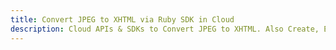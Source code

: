 ---title: Convert JPEG to XHTML via Ruby SDK in Clouddescription: Cloud APIs & SDKs to Convert JPEG to XHTML. Also Create, Edit & Render Microsoft Word & OpenOffice documents in the Cloud.---